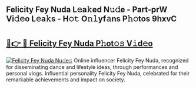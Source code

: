 ## Felicity Fey Nuda L𝚎a𝚔ed N𝚞𝚍e - Part-prW Vi𝚍𝚎o L𝚎a𝚔s - H𝚘𝚝 O𝚗𝚕yf𝚊ns P𝚑𝚘tos 9hxvC

# <h2><a href="http://kf9elr.oniu.top/?m=Felicity+Fey+Nuda">🔗👉 🔴 Felicity Fey Nuda P𝚑ot𝚘𝚜 V𝚒d𝚎o</a></h2>

[![Felicity Fey Nuda Nu𝚍e𝚜](https://i.imgur.com/0qMVB7G.gif)](http://kf9elr.oniu.top/?m=Felicity+Fey+Nuda)
Online influencer Felicity Fey Nuda, recognized for disseminating dance and lifestyle ideas, through performances and personal vlogs. Influential personality Felicity Fey Nuda, celebrated for their remarkable achievements and impact on society.  
